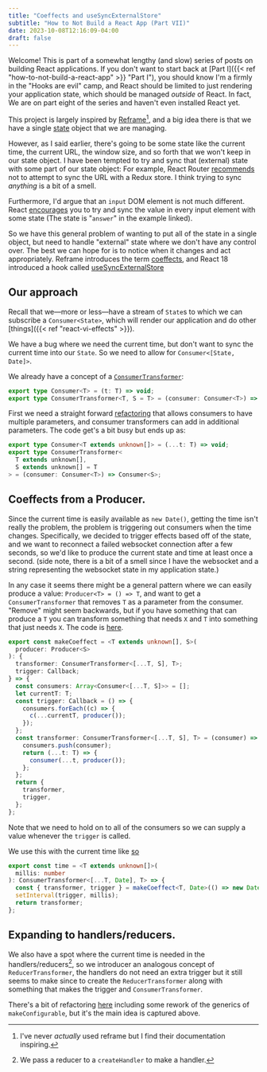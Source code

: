 ```yaml
---
title: "Coeffects and useSyncExternalStore"
subtitle: "How to Not Build a React App (Part VII)"
date: 2023-10-08T12:16:09-04:00
draft: false
---
```


Welcome! This is part of a somewhat lengthy (and slow) series of posts on building React applications. If you don't want to start back at  [Part I]({{< ref "how-to-not-build-a-react-app" >}} "Part I"), you should know I'm a firmly in the "Hooks are evil" camp, and React should be limited to just rendering your application state, which should be managed _outside_ of React. In fact, We are on part eight of the series and haven't even installed React yet.

This project is largely inspired by [Reframe](https://day8.github.io/re-frame/)[^reframe], and a big idea there is that we have a single [state](https://github.com/patrickthebold/mpd-client/blob/6f3248dcae9076a15051f2151d0cd0d34bea6e65/src/state.ts#L46) object that we are managing. 

[^reframe]: I've never _actually_ used reframe but I find their documentation inspiring.

However, as I said earlier, there's going to be some state like the current time, the current URL, the window size, and so forth that we won't keep in our state object. I have been tempted to try and sync that (external) state with some part of our state object: For example, React Router [recommends](https://v5.reactrouter.com/web/guides/deep-redux-integration) not to attempt to sync the URL with a Redux store. I think trying to sync _anything_ is a bit of a smell. 

Furthermore, I'd argue that an `input` DOM element is not much different. React [encourages](https://react.dev/learn/reacting-to-input-with-state#step-5-connect-the-event-handlers-to-set-state) you to try and sync the value in every input element with some state (The state is "`answer`" in the example linked).

So we have this general problem of wanting to put all of the state in a single object, but need to handle "external" state where we don't have any control over. The best we can hope for is to notice when it changes and act appropriately. Reframe introduces the term [coeffects](https://day8.github.io/re-frame/Coeffects/), and React 18 introduced a hook called [useSyncExternalStore](https://react.dev/reference/react/useSyncExternalStore)

## Our approach

Recall that we&mdash;more or less&mdash;have a stream of `State`s to which we can subscribe a `Consumer<State>`, which will render our application and do other [things]({{< ref "react-vi-effects" >}}). 

We have a bug where we need the current time, but don't want to sync the current time into our `State`. So we need to allow for `Consumer<[State, Date]>`.

We already have a concept of a [`ConsumerTransformer`](https://github.com/patrickthebold/mpd-client/pull/2/files#diff-c54113cf61ec99691748a3890bfbeb00e10efb3f0a76f03a0fd9ec49072e410a):
```ts
export type Consumer<T> = (t: T) => void;
export type ConsumerTransformer<T, S = T> = (consumer: Consumer<T>) => Consumer<S>;
```
First we need a straight forward [refactoring](https://github.com/patrickthebold/mpd-client/pull/5) that allows consumers to have multiple parameters, and consumer transformers can add in additional parameters. The code get's a bit busy but ends up as:
```ts
export type Consumer<T extends unknown[]> = (...t: T) => void;
export type ConsumerTransformer<
  T extends unknown[],
  S extends unknown[] = T
> = (consumer: Consumer<T>) => Consumer<S>;
```
## Coeffects from a Producer.

Since the current time is easily available as `new Date()`, getting the time isn't really the problem, the problem is triggering out consumers when the time changes. Specifically, we decided to trigger effects based off of the state, and we want to reconnect a failed websocket connection after a few seconds, so we'd like to produce the current state and time at least once a second. (side note, there is a bit of a smell since I have the websocket and a string representing the websocket state in my application state.)

In any case it seems there might be a general pattern where we can easily produce a value: `Producer<T> = () => T`, and want to get a `ConsumerTransformer` that removes `T` as a parameter from the consumer. "Remove" might seem backwards, but if you have something that can produce a `T` you can transform something that needs `X` and `T` into something that just needs `X`. 
The code is [here](https://github.com/patrickthebold/mpd-client/pull/6/files).
```ts
export const makeCoeffect = <T extends unknown[], S>(
  producer: Producer<S>
): {
  transformer: ConsumerTransformer<[...T, S], T>;
  trigger: Callback;
} => {
  const consumers: Array<Consumer<[...T, S]>> = [];
  let currentT: T;
  const trigger: Callback = () => {
    consumers.forEach((c) => {
      c(...currentT, producer());
    });
  };
  const transformer: ConsumerTransformer<[...T, S], T> = (consumer) => {
    consumers.push(consumer);
    return (...t: T) => {
      consumer(...t, producer());
    };
  };
  return {
    transformer,
    trigger,
  };
};
```

Note that we need to hold on to all of the consumers so we can supply a value whenever the `trigger` is called.

We use this with the current time like [so](https://github.com/patrickthebold/mpd-client/pull/7/files#diff-bb5f0f23dee8124ba0edbf16dc48e91a8b4c9b16713a8702940d004f98937430)

```ts
export const time = <T extends unknown[]>(
  millis: number
): ConsumerTransformer<[...T, Date], T> => {
  const { transformer, trigger } = makeCoeffect<T, Date>(() => new Date());
  setInterval(trigger, millis);
  return transformer;
};
```

## Expanding to handlers/reducers.

We also have a spot where the current time is needed in the handlers/reducers[^reducer], so we introducer an analogous concept of `ReducerTransformer`, the handlers do not need an extra trigger but it still seems to make since to create the `ReducerTransformer` along with something that makes the trigger and `ConsumerTransformer`.

[^reducer]: We pass a reducer to a `createHandler` to make a handler.

There's a bit of refactoring [here](https://github.com/patrickthebold/mpd-client/pull/8/files) including some rework of the generics of `makeConfigurable`, but it's the main idea is captured above.
